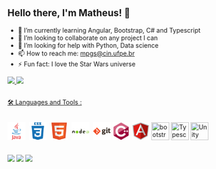 ## Hello there, I'm Matheus! 👋

- 🌱 I’m currently learning Angular, Bootstrap, C# and Typescript
- 👯 I’m looking to collaborate on any project I can
- 🤔 I’m looking for help with Python, Data science
- 📫 How to reach me: mpgs@cin.ufpe.br
- ⚡ Fun fact: I love the Star Wars universe

<div>
  <a href="https://github.com/MatheusPaixaoG">
  <img height="180em" src="https://github-readme-stats.vercel.app/api?username=MatheusPaixaoG&count_private=true&show_icons=true&include_all_commits=true&theme=github_dark"/>
  <img height="180em" src="https://github-readme-stats.vercel.app/api/top-langs/?username=MatheusPaixaoG&langs_count=10&layout=compact&hide=ShaderLab,HLSL&theme=github_dark"/>
</div>

##

:hammer_and_wrench: Languages and Tools :

<div style="display: inline-block"><br>
  <img src="https://github.com/devicons/devicon/blob/master/icons/java/java-original-wordmark.svg" title="Java" alt="Java" width="40" height="40"/>&nbsp;
  <img src="https://github.com/devicons/devicon/blob/master/icons/css3/css3-plain-wordmark.svg"  title="CSS3" alt="CSS" width="40" height="40"/>&nbsp;
  <img src="https://github.com/devicons/devicon/blob/master/icons/html5/html5-original.svg" title="HTML5" alt="HTML" width="40" height="40"/>&nbsp;
  <img src="https://github.com/devicons/devicon/blob/master/icons/nodejs/nodejs-original-wordmark.svg" title="NodeJS" alt="NodeJS" width="40" height="40"/>&nbsp;
  <img src="https://github.com/devicons/devicon/blob/master/icons/git/git-original-wordmark.svg" title="Git" **alt="Git" width="40" height="40"/>
  <img src="https://github.com/devicons/devicon/blob/master/icons/cplusplus/cplusplus-original.svg" title="C++" **alt="C++" width="40" height="40"/>
  <img src="https://github.com/devicons/devicon/blob/master/icons/angularjs/angularjs-original.svg" title="AngularJS" **alt="AngularJS" width="40" height="40"/>
  <img src="https://cdn.jsdelivr.net/gh/devicons/devicon/icons/bootstrap/bootstrap-plain.svg" title="bootstrap" **alt="bootstrap" width="40" height="40"/>
  <img src="https://cdn.jsdelivr.net/gh/devicons/devicon/icons/typescript/typescript-original.svg" title="Typescript" **alt="Typescript" width="40" height="40"/>
  <img src="https://cdn.jsdelivr.net/gh/devicons/devicon/icons/unity/unity-original.svg" title="Unity" **alt="Unity" width="40" height="40"/>
</div>
  
##
  
<div>
  <a href="https://www.instagram.com/matheuspaixao.g/" target="_blank"><img src="https://img.shields.io/badge/Instagram-E4405F?style=for-the-badge&logo=instagram&logoColor=white"/></a>
  <a href="https://github.com/MatheusPaixaoG" target="_blank"><img src="https://img.shields.io/badge/GitHub-100000?style=for-the-badge&logo=github&logoColor=white"/></a>
  <a href="https://www.linkedin.com/in/matheus-paixao-1589b41a6/" target="_blank"><img src="https://img.shields.io/badge/LinkedIn-0077B5?style=for-the-badge&logo=linkedin&logoColor=white"/></a>
</div>
  
